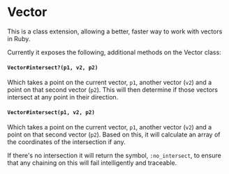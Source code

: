 # Vector

This is a class extension, allowing a better, faster way to work with vectors in Ruby.

Currently it exposes the following, additional methods on the Vector class:

#### `Vector#intersect?(p1, v2, p2)`

Which takes a point on the current vector, `p1`, another vector (`v2`) and a point on that second vector (`p2`). This will then determine if those vectors intersect at any point in their direction.

#### `Vector#intersect(p1, v2, p2)`

Which takes a point on the current vector, `p1`, another vector (`v2`) and a point on that second vector (`p2`). Based on this, it will calculate an array of the coordinates of the intersection if any.

If there's no intersection it will return the symbol, `:no_intersect`, to ensure that any chaining on this will fail intelligently and traceable.
